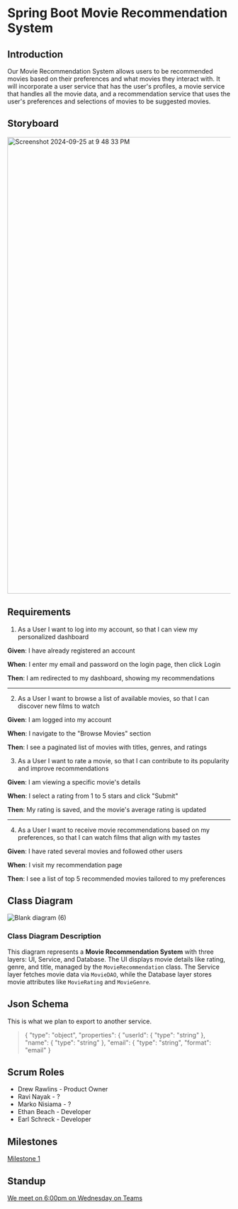 # Spring Boot Movie Recommendation System 

## Introduction

Our Movie Recommendation System allows users to be recommended movies based on their preferences and what movies they interact with. 
It will incorporate a user service that has the user's profiles, a movie service that handles all the movie data, and a recommendation 
service that uses the user's preferences and selections of movies to be suggested movies. 

## Storyboard

<img width="1031" alt="Screenshot 2024-09-25 at 9 48 33 PM" src="https://github.com/user-attachments/assets/ca52fc04-a4b4-4189-ad7a-a42a6834d1a0">


## Requirements

1. As a User I want to log into my account, so that I can view my personalized dashboard

**Given**: I have already registered an account 

**When**: I enter my email and password on the login page, then click Login  

**Then**: I am redirected to my dashboard, showing my recommendations

---

2. As a User I want to browse a list of available movies, so that I can discover new films to watch

**Given**: I am logged into my account

**When**: I navigate to the "Browse Movies" section

**Then**: I see a paginated list of movies with titles, genres, and ratings

3. As a User I want to rate a movie, so that I can contribute to its popularity and improve recommendations

**Given**: I am viewing a specific movie's details

**When**: I select a rating from 1 to 5 stars and click "Submit" 

**Then**: My rating is saved, and the movie's average rating is updated

---

4. As a User I want to receive movie recommendations based on my preferences, so that I can watch films that align with my tastes

**Given**: I have rated several movies and followed other users

**When**: I visit my recommendation page

**Then**: I see a list of top 5 recommended movies tailored to my preferences

## Class Diagram

![Blank diagram (6)](https://github.com/user-attachments/assets/e1a60bc3-1a52-42a8-ab01-c11e91b8f7bd)


### Class Diagram Description

This diagram represents a **Movie Recommendation System** with three layers: UI, Service, and Database. The UI displays movie details like rating, genre, and title, managed by the `MovieRecommendation` class. The Service layer fetches movie data via `MovieDAO`, while the Database layer stores movie attributes like `MovieRating` and `MovieGenre`.

## Json Schema 

This is what we plan to export to another service.

> {
>  "type": "object",
>  "properties": {
>    "userId": {
>      "type": "string"
>    },
>    "name": {
>      "type": "string"
>    },
>    "email": {
>      "type": "string",
>      "format": "email"
>    }

## Scrum Roles 

- Drew Rawlins - Product Owner
- Ravi Nayak - ?
- Marko Nisiama - ?
- Ethan Beach - Developer
- Earl Schreck - Developer

## Milestones

[Milestone 1](https://github.com/rawlinsdrew3/enterprisegroupproject/milestones?with_issues=no)

## Standup

[We meet on 6:00pm on Wednesday on Teams](https://teams.microsoft.com/l/meetup-join/19%3ameeting_ZjNhOTEwMzctMjExNS00MGQ3LThkYmYtNTQ2MWVjN2RmYWVk%40thread.v2/0?context=%7b%22Tid%22%3a%22f5222e6c-5fc6-48eb-8f03-73db18203b63%22%2c%22Oid%22%3a%2231499c1f-a1b9-437c-a06b-b213ee708c1c%22%7d)









